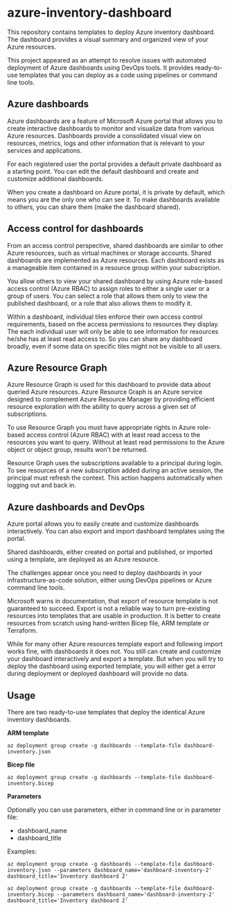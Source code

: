 # azure-inventory-dashboard

This repository contains templates to deploy Azure inventory dashboard.
The dashboard provides a visual summary and organized view of your Azure resources.

This project appeared as an attempt to resolve issues with automated deployment of Azure dashboards using DevOps tools. It provides ready-to-use templates that you can deploy as a code using pipelines or command line tools.


## Azure dashboards

Azure dashboards are a feature of Microsoft Azure portal that allows you to create interactive dashboards to monitor and visualize data from various Azure resources. Dashboards provide a consolidated visual view on resources, metrics, logs and other information that is relevant to your services and applications.

For each registered user the portal provides a default private dashboard as a starting point. You can edit the default dashboard and create and customize additional dashboards.

When you create a dashboard on Azure portal, it is private by default, which means you are the only one who can see it. To make dashboards available to others, you can share them (make the dashboard shared).


## Access control for dashboards

From an access control perspective, shared dashboards are similar to other Azure resources, such as virtual machines or storage accounts. Shared dashboards are implemented as Azure resources. Each dashboard exists as a manageable item contained in a resource group within your subscription.

You allow others to view your shared dashboard by using Azure role-based access control (Azure RBAC) to assign roles to either a single user or a group of users. You can select a role that allows them only to view the published dashboard, or a role that also allows them to modify it.

Within a dashboard, individual tiles enforce their own access control requirements, based on the access permissions to resources they display. The each individual user will only be able to see information for resources he/she has at least read access to. So you can share any dashboard broadly, even if some data on specific tiles might not be visible to all users. 


## Azure Resource Graph

Azure Resource Graph is used for this dashboard to provide data about queried Azure resources. Azure Resource Graph is an Azure service designed to complement Azure Resource Manager by providing efficient resource exploration with the ability to query across a given set of subscriptions.

To use Resource Graph you must have appropriate rights in Azure role-based access control (Azure RBAC) with at least read access to the resources you want to query. Without at least read permissions to the Azure object or object group, results won't be returned.

Resource Graph uses the subscriptions available to a principal during login. To see resources of a new subscription added during an active session, the principal must refresh the context. This action happens automatically when logging out and back in.


## Azure dashboards and DevOps

Azure portal allows you to easily create and customize dashboards interactively. You can also export and import dashboard templates using the portal. 

Shared dashboards, either created on portal and published, or imported using a template, are deployed as an Azure resource.

The challenges appear once you need to deploy dashboards in your infrastructure-as-code solution, either using DevOps pipelines or Azure command line tools.

Microsoft warns in documentation, that export of resource template is not guaranteed to succeed. Export is not a reliable way to turn pre-existing resources into templates that are usable in production. It is better to create resources from scratch using hand-written Bicep file, ARM template or Terraform.

While for many other Azure resources template export and following import works fine, with dashboards it does not. You still can create and customize your dashboard interactively and export a template. But when you will try to deploy the dashboard using exported template, you will either get a error during deployment or deployed dashboard will provide no data.


## Usage 

There are two ready-to-use templates that deploy the identical Azure inventory dashboards.

**ARM template**

```
az deployment group create -g dashboards --template-file dashboard-inventory.json
```

**Bicep file**

```
az deployment group create -g dashboards --template-file dashboard-inventory.bicep
```

**Parameters**

Optionally you can use parameters, either in command line or in parameter file:

- dashboard_name 
- dashboard_title

Examples:

```
az deployment group create -g dashboards --template-file dashboard-inventory.json --parameters dashboard_name='dashboard-inventory-2' dashboard_title='Inventory dashboard 2' 

az deployment group create -g dashboards --template-file dashboard-inventory.bicep --parameters dashboard_name='dashboard-inventory-2' dashboard_title='Inventory dashboard 2' 
```
